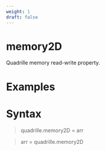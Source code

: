 ```yaml
---
weight: 1
draft: false
---
```


# memory2D

Quadrille memory read-write property.

# Examples

# Syntax

> quadrille.memory2D = arr

> arr = quadrille.memory2D